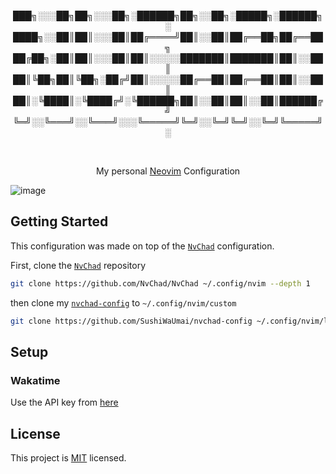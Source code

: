 <div align="center">

███╗░░░██╗██╗░░░██╗░██████╗██╗░░██╗░█████╗░██████╗░
████╗░░██║██║░░░██║██╔════╝██║░░██║██╔══██╗██╔══██╗
██╔██╗░██║██║░░░██║██║░░░░░███████║███████║██║░░██║
██║╚██╗██║╚██╗░██╔╝██║░░░░░██╔══██║██╔══██║██║░░██║
██║░╚████║░╚████╔╝░╚██████╗██║░░██║██║░░██║██████╔╝
╚═╝░░╚═══╝░░╚═══╝░░░╚═════╝╚═╝░░╚═╝╚═╝░░╚═╝╚═════╝░

<br />

My personal [Neovim](https://neovim.io/) Configuration

</div>

![image](https://github.com/SushiWaUmai/nvchad-config/assets/54822569/34a2cbc5-52f6-4c5f-911f-539aae6ae5f4)

## Getting Started
This configuration was made on top of the [`NvChad`](https://github.com/NvChad/NvChad) configuration.


First, clone the [`NvChad`](https://github.com/NvChad/NvChad) repository
```bash
git clone https://github.com/NvChad/NvChad ~/.config/nvim --depth 1
```

then clone my [`nvchad-config`](https://github.com/SushiWaUmai/nvchad-config) to `~/.config/nvim/custom`
```bash
git clone https://github.com/SushiWaUmai/nvchad-config ~/.config/nvim/lua/custom
```


## Setup

### Wakatime

Use the API key from [here](https://wakatime.com/api-key)

## License
This project is [MIT](./LICENSE) licensed.
